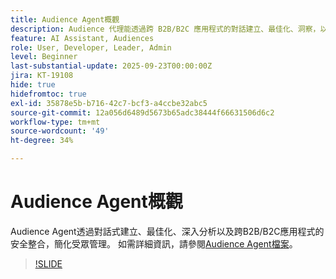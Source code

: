 ```yaml
---
title: Audience Agent概觀
description: Audience 代理能透過跨 B2B/B2C 應用程式的對話建立、最佳化、洞察，以及安全整合，簡化對象管理。
feature: AI Assistant, Audiences
role: User, Developer, Leader, Admin
level: Beginner
last-substantial-update: 2025-09-23T00:00:00Z
jira: KT-19108
hide: true
hidefromtoc: true
exl-id: 35878e5b-b716-42c7-bcf3-a4ccbe32abc5
source-git-commit: 12a056d6489d5673b65adc38444f66631506d6c2
workflow-type: tm+mt
source-wordcount: '49'
ht-degree: 34%

---
```


# Audience Agent概觀

Audience Agent透過對話式建立、最佳化、深入分析以及跨B2B/B2C應用程式的安全整合，簡化受眾管理。 如需詳細資訊，請參閱[Audience Agent檔案](https://experienceleague.adobe.com/zh-hant/docs/experience-cloud-ai/experience-cloud-ai/agents/audience)。

>[!SLIDE](audience-agent-overview)
